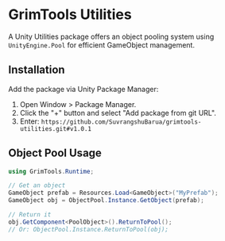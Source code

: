 # GrimTools Utilities

A Unity Utilities package offers an object pooling system using `UnityEngine.Pool` for efficient GameObject management.

## Installation

Add the package via Unity Package Manager:

1. Open Window > Package Manager.
2. Click the "+" button and select "Add package from git URL".
3. Enter: `https://github.com/SuvrangshuBarua/grimtools-utilities.git#v1.0.1`

## Object Pool Usage

```csharp
using GrimTools.Runtime;

// Get an object
GameObject prefab = Resources.Load<GameObject>("MyPrefab");
GameObject obj = ObjectPool.Instance.GetObject(prefab);

// Return it
obj.GetComponent<PoolObject>().ReturnToPool();
// Or: ObjectPool.Instance.ReturnToPool(obj);

